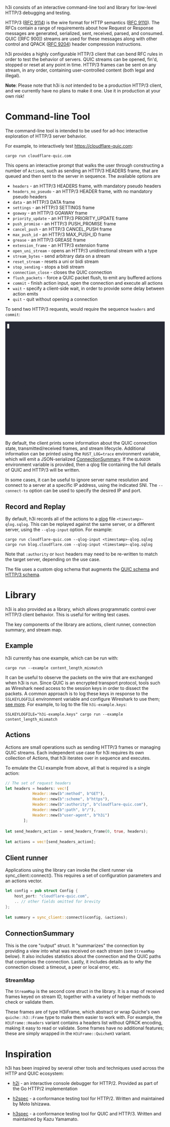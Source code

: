 h3i consists of an interactive command-line tool and library for low-level HTTP/3
debugging and testing.

HTTP/3 ([RFC 9114]) is the wire format for HTTP semantics ([RFC 9110]). The RFCs
contain a range of requirements about how Request or Response messages are
generated, serialized, sent, received, parsed, and consumed. QUIC ([RFC 900])
streams are used for these messages along with other control and QPACK ([RFC
9204]) header compression instructions.

h3i provides a highly configurable HTTP/3 client that can bend RFC rules in
order to test the behavior of servers. QUIC streams can be opened, fin'd,
stopped or reset at any point in time. HTTP/3 frames can be sent on any stream,
in any order, containing user-controlled content (both legal and illegal).

**Note**: Please note that h3i is _not_ intended to be a production HTTP/3
client, and we currently have no plans to make it one. Use it in production at
your own risk!

# Command-line Tool

The command-line tool is intended to be used for ad-hoc interactive
exploration of HTTP/3 server behavior.

For example, to interactively test https://cloudflare-quic.com:

```
cargo run cloudflare-quic.com
```

This opens an interactive prompt that walks the user through constructing a
number of `Action`s, such as sending an HTTP/3 HEADERS frame, that are queued
and then sent to the server in sequence. The available options are

- `headers` - an HTTP/3 HEADERS frame, with mandatory pseudo headers
- `headers_no_pseudo` - an HTTP/3 HEADER frame, with no mandatory pseudo headers
- `data` - an HTTP/3 DATA frame
- `settings` - an HTTP/3 SETTINGS frame
- `goaway` - an HTTP/3 GOAWAY frame
- `priority_update` - an HTTP/3 PRIORITY_UPDATE frame
- `push_promise` - an HTTP/3 PUSH_PROMISE frame
- `cancel_push` - an HTTP/3 CANCEL_PUSH frame
- `max_push_id` - an HTTP/3 MAX_PUSH_ID frame
- `grease` - an HTTP/3 GREASE frame
- `extension_frame` - an HTTP/3 extension frame
- `open_uni_stream` - opens an HTTP/3 unidirectional stream with a type
- `stream_bytes` - send arbitrary data on a stream
- `reset_stream` - resets a uni or bidi stream
- `stop_sending` - stops a bidi stream
- `connection_close` - closes the QUIC connection
- `flush_packets` - force a QUIC packet flush, to emit any buffered actions
- `commit` - finish action input, open the connection and execute all actions
- `wait` - specify a client-side wait, in order to provide some delay between action emits
- `quit` - quit without opening a connection

To send two HTTP/3 requests, would require the sequence `headers` and `commit`:

![h3i-demo](h3i-demo.gif)

By default, the client prints some information about the QUIC connection state,
transmitted/received frames, and stream lifecycle. Additional information can be
printed using the `RUST_LOG=trace` environment variable, which will emit a
JSON-serialized [ConnectionSummary](#ConnectionSummary). If the `QLOGDIR`
environment variable is provided, then a qlog file containing the full details
of QUIC and HTTP/3 will be written.

In some cases, it can be useful to ignore server name resolution and connect to
a server at a specific IP address, using the indicated SNI. The `--connect-to`
option can be used to specify the desired IP and port.

## Record and Replay

By default, h3i records all of the actions to a [qlog] file
`<timestamp>-qlog.sqlog`. This can be replayed against the same server, or a
different server, using the `--qlog-input` option. For example:

```
cargo run cloudflare-quic.com --qlog-input <timestamp>-qlog.sqlog
cargo run blog.cloudflare.com --qlog-input <timestamp>-qlog.sqlog
```

Note that `:authority` or `host` headers may need to be re-written to match the target server, depending on the use case.

The file uses a custom qlog schema that augments the [QUIC schema] and [HTTP/3
schema].

# Library

h3i is also provided as a library, which allows programmatic control over HTTP/3 client behavior. This is useful for writing test cases.

The key components of the library are actions, client runner, connection summary, and stream map.

## Example
h3i currently has one example, which can be run with:

```shell
cargo run --example content_length_mismatch
```

It can be useful to observe the packets on the wire that are exchanged when h3i
is run. Since QUIC is an encrypted transport protocol, tools such as Wireshark
need access to the session keys in order to dissect the packets. A common
approach is to log these keys in response to the `SSLKEYLOGFILE` environment
variable and configure Wireshark to use them; [see
more](https://wiki.wireshark.org/TLS#using-the-pre-master-secret). For example,
to log to the file `h3i-example.keys`:

```shell
SSLKEYLOGFILE="h3i-example.keys" cargo run --example content_length_mismatch
```

## Actions

Actions are small operations such as sending HTTP/3 frames or managing QUIC streams. Each independent use case for h3i requires its own collection of Actions, that h3i iterates over in sequence and executes.

To emulate the CLI example from above, all that is required is a single action:


```rust
// The set of request headers
let headers = headers: vec![
            Header::new(b":method", b"GET"),
            Header::new(b":scheme", b"https"),
            Header::new(b":authority", b"cloudflare-quic.com"),
            Header::new(b":path", b"/"),
            Header::new(b"user-agent", b"h3i")
        ];

let send_headers_action = send_headers_frame(0, true, headers);

let actions = vec![send_headers_action];
```

## Client runner

Applications using the library can invoke the client runner via sync_client::connect(). This requires a set of configuration parameters and an actions vector.

```rust
let config = pub struct Config {
    host_port: "cloudflare-quic.com",
    .. // other fields omitted for brevity
};

let summary = sync_client::connect(&config, &actions);
```

## ConnectionSummary

This is the core "output" struct. It "summarizes" the connection by providing a view into what was received on each stream (see `StreamMap` below). It also includes statistics about the connection and the QUIC paths that comprises the connection. Lastly, it includes details as to _why_ the connection closed: a timeout, a peer or local error, etc.

### StreamMap

The `StreamMap` is the second core struct in the library. It is a map of received frames keyed on stream ID, together with a variety of helper methods to check or validate them.

These frames are of type H3iFrame, which abstract or wrap Quiche's own `quiche::h3::Frame` type to make them easier to work with. For example, the `H3iFrame::Headers` variant contains a headers list without QPACK encoding, making it easy to read or validate. Some frames have no additional features; these are simply wrapped in the `H3iFrame::QuicheH3` variant.

# Inspiration

h3i has been inspired by several other tools and techniques used across the HTTP and QUIC ecosystem:

* [h2i](https://pkg.go.dev/golang.org/x/net/http2/h2i) - an interactive console debugger for HTTP/2. Provided as part of the Go HTTP/2 implementation

* [h2spec](https://github.com/summerwind/h2spec) - a conformance testing tool for
HTTP/2. Written and maintained by Moto Ishizawa.

* [h3spec](https://github.com/kazu-yamamoto/h3spec) - a conformance testing tool
for QUIC and HTTP/3. Written and maintained by Kazu Yamamato.

[RFC 9000]: https://www.rfc-editor.org/rfc/rfc9000.html
[RFC 9110]: https://www.rfc-editor.org/rfc/rfc9110.html
[RFC 9114]: https://www.rfc-editor.org/rfc/rfc9114.html
[RFC 9204]: https://www.rfc-editor.org/rfc/rfc9204.html
[qlog]: https://datatracker.ietf.org/doc/draft-ietf-quic-qlog-main-schema/
[QUIC schema]: https://datatracker.ietf.org/doc/draft-ietf-quic-qlog-quic-events
[HTTP/3 schema]: https://datatracker.ietf.org/doc/draft-ietf-quic-qlog-h3-events

